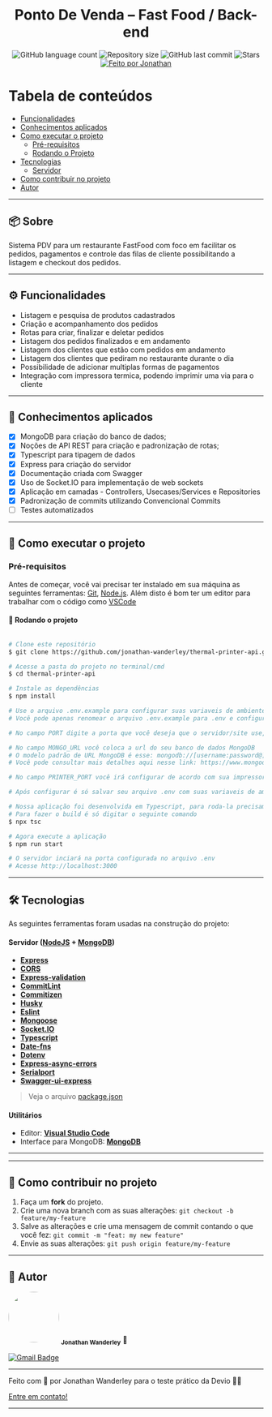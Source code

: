 
<h1 align="center">Ponto De Venda – Fast Food / Back-end</h1>

<p align="center">
  <img alt="GitHub language count" src="https://img.shields.io/github/languages/count/jonathan-wanderley/thermal-printer-api?color=%2304D361">

  <img alt="Repository size" src="https://img.shields.io/github/repo-size/jonathan-wanderley/thermal-printer-api">
  
  <img alt="GitHub last commit" src="https://img.shields.io/github/last-commit/jonathan-wanderley/thermal-printer-api">
    
  <img alt="Stars" src="https://img.shields.io/github/stars/jonathan-wanderley/thermal-printer-api?style=social">

  <a href="https://github.com/jonathan-wanderley">
    <img alt="Feito por Jonathan" src="https://img.shields.io/badge/feito%20por-Jonathan-%237519C1">
  </a>
  
</p>

<!-- <h4 align="center">
	🚧   Concluído 🚀 🚧
</h4> -->

Tabela de conteúdos
=================
<!--ts-->
   * [Funcionalidades](#%EF%B8%8F-funcionalidades)
   * [Conhecimentos aplicados](#-conhecimentos-aplicados)
   * [Como executar o projeto](#-como-executar-o-projeto)
     * [Pré-requisitos](#pré-requisitos)
     * [Rodando o Projeto](#-rodando-o-projeto)
   * [Tecnologias](#-tecnologias)
     * [Servidor](#servidor--nodejs----mongodb)
   * [Como contribuir no projeto](#-como-contribuir-no-projeto)
   * [Autor](#-autor)
<!--te-->

---

## 📦 Sobre

Sistema PDV para um restaurante FastFood com foco em facilitar os pedidos, pagamentos e controle das filas de cliente possibilitando a listagem e checkout dos pedidos.


---


## ⚙️ Funcionalidades

- Listagem e pesquisa de produtos cadastrados
- Criação e acompanhamento dos pedidos
- Rotas para criar, finalizar e deletar pedidos
- Listagem dos pedidos finalizados e em andamento 
- Listagem dos clientes que estão com pedidos em andamento
- Listagem dos clientes que pediram no restaurante durante o dia
- Possibilidade de adicionar multiplas formas de pagamentos
- Integração com impressora termica, podendo imprimir uma via para o cliente


---


## 📃 Conhecimentos aplicados

- [x] MongoDB para criação do banco de dados;
- [X] Noções de API REST para criação e padronização de rotas;
- [x] Typescript para tipagem de dados
- [x] Express para criação do servidor
- [X] Documentação criada com Swagger
- [x] Uso de Socket.IO para implementação de web sockets
- [x] Aplicação em camadas - Controllers, Usecases/Services e Repositories
- [X] Padronização de commits utilizando Convencional Commits
- [ ] Testes automatizados

---

## 🚀 Como executar o projeto

### Pré-requisitos

Antes de começar, você vai precisar ter instalado em sua máquina as seguintes ferramentas:
[Git](https://git-scm.com), [Node.js](https://nodejs.org/en/). 
Além disto é bom ter um editor para trabalhar com o código como [VSCode](https://code.visualstudio.com/)

#### 🎲 Rodando o projeto

```bash

# Clone este repositório
$ git clone https://github.com/jonathan-wanderley/thermal-printer-api.git

# Acesse a pasta do projeto no terminal/cmd
$ cd thermal-printer-api

# Instale as dependências
$ npm install

# Use o arquivo .env.example para configurar suas variaveis de ambiente
# Você pode apenas renomear o arquivo .env.example para .env e configurar os campos PORT, MONGO_URL e PRINTER_PORT

# No campo PORT digite a porta que você deseja que o servidor/site use, por padrão deixei na porta 3000

# No campo MONGO_URL você coloca a url do seu banco de dados MongoDB
# O modelo padrão de URL MongoDB é esse: mongodb://[username:password@]host1[:port1][,...hostN[:portN]][/[defaultauthdb][?options]]
# Você pode consultar mais detalhes aqui nesse link: https://www.mongodb.com/docs/manual/reference/connection-string/

# No campo PRINTER_PORT você irá configurar de acordo com sua impressora termica

# Após configurar é só salvar seu arquivo .env com suas variaveis de ambiente

# Nossa aplicação foi desenvolvida em Typescript, para roda-la precisamos fazer o build
# Para fazer o build é só digitar o seguinte comando
$ npx tsc

# Agora execute a aplicação
$ npm run start

# O servidor inciará na porta configurada no arquivo .env
# Acesse http://localhost:3000

```

---

## 🛠 Tecnologias

As seguintes ferramentas foram usadas na construção do projeto:

#### **Servidor**  ([NodeJS](https://nodejs.org/en/)  +  [MongoDB](https://www.mongodb.com/pt-br))

-   **[Express]()**
-   **[CORS]()**
-   **[Express-validation]()**
-   **[CommitLint]()**
-   **[Commitizen]()**
-   **[Husky]()**
-   **[Eslint]()**
-   **[Mongoose]()**
-   **[Socket.IO]()**
-   **[Typescript]()**
-   **[Date-fns]()**
-   **[Dotenv]()**
-   **[Express-async-errors]()**
-   **[Serialport]()**
-   **[Swagger-ui-express]()**

> Veja o arquivo  [package.json](https://github.com/jonathan-wanderley/thermal-printer-api/blob/main/package.json)



#### **Utilitários**

-   Editor:  **[Visual Studio Code](https://code.visualstudio.com/)**
-   Interface para MongoDB: **[MongoDB](https://www.mongodb.com/pt-br/products/compass)** 


---

---

## 💪 Como contribuir no projeto

1. Faça um **fork** do projeto.
2. Crie uma nova branch com as suas alterações: `git checkout -b feature/my-feature`
3. Salve as alterações e crie uma mensagem de commit contando o que você fez: `git commit -m "feat: my new feature"`
4. Envie as suas alterações: `git push origin feature/my-feature`

---

## 🦸 Autor


 <img style="border-radius: 50%;" src="https://avatars.githubusercontent.com/u/97256161?v=4" width="100px;" alt=""/>
 <sub><b>Jonathan Wanderley</b></sub> 🚀

[![Gmail Badge](https://img.shields.io/badge/-jonathan.wpc@gmail.com-c14438?style=flat-square&logo=Gmail&logoColor=white&link=mailto:jonathan.wpc@gmail.com)](mailto:jonathan.wpc@gmail.com)

---

Feito com 💜 por Jonathan Wanderley para o teste prático da Devio 👋🏽

[Entre em contato!](https://www.linkedin.com/in/jonathan-wanderley/)

---
